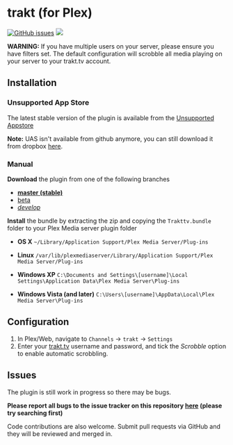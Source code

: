 # trakt (for Plex)

[![GitHub issues](https://img.shields.io/github/issues/trakt/Plex-Trakt-Scrobbler.svg?style=flat)](https://github.com/trakt/Plex-Trakt-Scrobbler/issues) [![](https://img.shields.io/github/release/trakt/Plex-Trakt-Scrobbler.svg?style=flat)](https://github.com/trakt/Plex-Trakt-Scrobbler/releases)

**WARNING:** If you have multiple users on your server, please ensure you have filters set. The default configuration will scrobble all media playing on your server to your trakt.tv account.

## Installation

### Unsupported App Store  

The latest stable version of the plugin is available from the [Unsupported Appstore](https://forums.plex.tv/index.php/topic/151068-)

**Note:** UAS isn't available from github anymore, you can still download it from dropbox [here](http://bit.ly/ihqmEu).

### Manual

**Download** the plugin from one of the following branches

 * **[master (stable)](https://github.com/trakt/Plex-Trakt-Scrobbler/archive/master.zip)**
 * [beta](https://github.com/trakt/Plex-Trakt-Scrobbler/archive/beta.zip)
 * *[develop](https://github.com/trakt/Plex-Trakt-Scrobbler/archive/develop.zip)*

**Install** the bundle by extracting the zip and copying the `Trakttv.bundle` folder to your Plex Media server plugin folder

 * **OS X** `~/Library/Application Support/Plex Media Server/Plug-ins`

 * **Linux** `/var/lib/plexmediaserver/Library/Application Support/Plex Media Server/Plug-ins`

 * **Windows XP** `C:\Documents and Settings\[username]\Local Settings\Application Data\Plex Media Server\Plug-ins`

 * **Windows Vista (and later)** `C:\Users\[username]\AppData\Local\Plex Media Server\Plug-ins`

## Configuration

1. In Plex/Web, navigate to `Channels` -> `trakt` -> `Settings`
2. Enter your [trakt.tv](http://trakt.tv) username and password, and tick the *Scrobble* option to enable automatic scrobbling.

## Issues

The plugin is still work in progress so there may be bugs.

**Please report all bugs to the issue tracker on this repository [here](https://github.com/trakt/Plex-Trakt-Scrobbler/issues) (please try searching first)** 

Code contributions are also welcome. Submit pull requests via GitHub and they will be reviewed and merged in.
